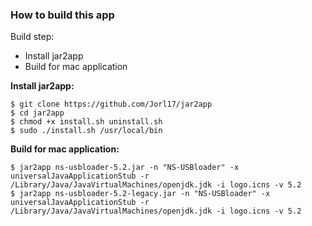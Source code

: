 ### How to build this app

Build step:
* Install jar2app
* Build for mac application

**Install jar2app:**

``` shell
$ git clone https://github.com/Jorl17/jar2app
$ cd jar2app
$ chmod +x install.sh uninstall.sh
$ sudo ./install.sh /usr/local/bin
```
**Build for mac application:**

``` shell
$ jar2app ns-usbloader-5.2.jar -n "NS-USBloader" -x universalJavaApplicationStub -r /Library/Java/JavaVirtualMachines/openjdk.jdk -i logo.icns -v 5.2
$ jar2app ns-usbloader-5.2-legacy.jar -n "NS-USBloader" -x universalJavaApplicationStub -r /Library/Java/JavaVirtualMachines/openjdk.jdk -i logo.icns -v 5.2
```
